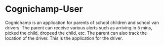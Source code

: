 # Cognichamp-User

Cognichamp is an application for parents of school children and school van drivers. The parent can receive various alerts such as arriving in 5 mins, picked the child, dropeed the child, etc. The parent can also track the location of the driver. This is the application for the driver.
